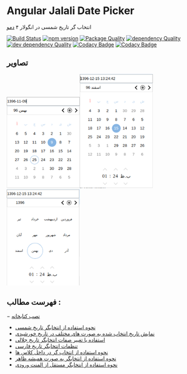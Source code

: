 # Angular Jalali Date Picker
انتخاب گر تاریخ شمسی در انگولار ۴
[دمو](https://fingerpich.github.io/jalali-angular-datepicker/)

[![Build Status](https://travis-ci.org/fingerpich/jalali-angular-datepicker.svg?branch=jalali-master)](https://travis-ci.org/fingerpich/jalali-angular-datepicker) 
[![npm version](https://badge.fury.io/js/ng2-jalali-date-picker.svg)](https://badge.fury.io/js/ng2-jalali-date-picker)
[![Package Quality](http://npm.packagequality.com/shield/ng2-jalali-date-picker.svg)](http://packagequality.com/#?package=ng2-jalali-date-picker)
[![dependency Quality](https://david-dm.org/fingerpich/jalali-angular-datepicker.svg)](https://david-dm.org/fingerpich/jalali-angular-datepicker)
[![dev dependency Quality](https://david-dm.org/fingerpich/jalali-angular-datepicker/dev-status.svg)](https://david-dm.org/fingerpich/jalali-angular-datepicker?type=dev)
[![Codacy Badge](https://api.codacy.com/project/badge/Grade/72a073fa893f4f0b823f41106c9e4f56)](https://www.codacy.com/app/zarei-bs/jalali-angular-datepicker?utm_source=github.com&amp;utm_medium=referral&amp;utm_content=fingerpich/jalali-angular-datepicker&amp;utm_campaign=Badge_Grade)
[![Codacy Badge](https://api.codacy.com/project/badge/Coverage/72a073fa893f4f0b823f41106c9e4f56)](https://www.codacy.com/app/zarei-bs/jalali-angular-datepicker?utm_source=github.com&amp;utm_medium=referral&amp;utm_content=fingerpich/jalali-angular-datepicker&amp;utm_campaign=Badge_Coverage)

## تصاویر

<img alt="date picker" src="./screenshots/date_picker.png" width="200px"><img alt="date time picker" src="./screenshots/date_time_picker.png" width="200px"><img alt="month picker" src="./screenshots/month_picker.png" width="200px">

## فهرست مطالب :

 − [نصب کتابخانه](https://github.com/fingerpich/jalali-angular-datepicker#installation)
 - [نحوه استفاده از انتخابگر تاریخ شمسی](https://github.com/fingerpich/jalali-angular-datepicker#how_to_use)
 - [نمایش تاریخ انتخاب شده به صورت های مختلف در تاریخ خورشیدی](https://github.com/fingerpich/jalali-angular-datepicker#how_to_use_the_output_as_a_jalali_shamsi_date)
 - [استفاده یا تغییر صفات انتخابگر تاریخ جلالی](https://github.com/fingerpich/jalali-angular-datepicker#Attributes)
 - [تنظمات انتخابگر تاریخ فارسی](https://github.com/fingerpich/jalali-angular-datepicker#Configuration)
 - [نحوه استفاده از انتخاب گر در داخل کلاس ها](https://github.com/fingerpich/jalali-angular-datepicker#API)
 - [نحوه استفاده از انتخابگر به صورت همیشه ظاهر](https://github.com/fingerpich/jalali-angular-datepicker#Inline_-_Day_Calendar)
 - [نحوه استفاده از انتخابگر مستقل از المنت ورودی](https://github.com/fingerpich/jalali-angular-datepicker#Directive)
